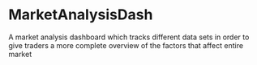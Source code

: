 # MarketAnalysisDash
A market analysis dashboard which tracks different data sets in order to give traders a more complete overview of the factors that affect entire market
